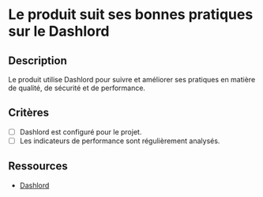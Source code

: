 # Le produit suit ses bonnes pratiques sur le Dashlord

## Description

Le produit utilise Dashlord pour suivre et améliorer ses pratiques en matière de qualité, de sécurité et de performance.

## Critères

- [ ] Dashlord est configuré pour le projet.
- [ ] Les indicateurs de performance sont régulièrement analysés.

## Ressources

- [Dashlord](https://dashlord.example.com)
